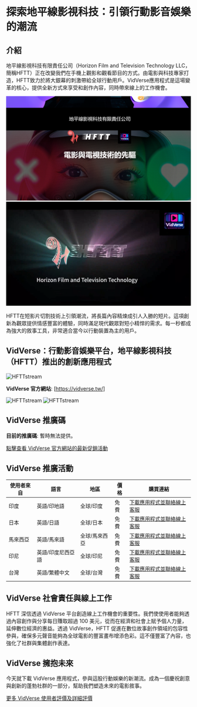 # 探索地平線影視科技：引領行動影音娛樂的潮流

## 介紹

地平線影視科技有限責任公司（Horizon Film and Television Technology LLC，簡稱HFTT）正在改變我們在手機上觀影和觀看節目的方式。由電影與科技專家打造，HFTT致力於將大銀幕的刺激帶給全球行動用戶。VidVerse應用程式是這場變革的核心，提供全新方式來享受和創作內容，同時帶來線上的工作機會。

![HFTTstream](https://github.com/HFTTstream/vidverse/blob/main/vid3.png)
![HFTTstream](https://github.com/HFTTstream/vidverse/blob/main/vid4.png)


HFTT在短影片切割技術上引領潮流，將長篇內容精煉成引人入勝的短片。這項創新為觀眾提供情感豐富的體驗，同時滿足現代觀眾對短小精悍的需求。每一秒都成為強大的敘事工具，非常適合當今以行動裝置為主的用戶。

## VidVerse：行動影音娛樂平台，地平線影視科技（HFTT）推出的創新應用程式

![HFTTstream](https://github.com/HFTTstream/vidverse/blob/main/channellogo2.jpg)


**VidVerse 官方網站**: [https://vidverse.tw/]

![HFTTstream](https://github.com/HFTTstream/vidverse/blob/main/vertexmine.jpg)
![HFTTstream](https://github.com/HFTTstream/vidverse/blob/main/vertexcpyrht.png)

## VidVerse 推廣碼

**目前的推廣碼**: 暫時無法提供。

[點擊查看 VidVerse 官方網站的最新促銷活動](https://vidverse.tw/)

## VidVerse 推廣活動

| 使用者來自        | 語言                      | 地區           | 價格           | 購買連結                         |
|-----------------|-------------------------------|---------------------|------------------|----------------------------------------|
| 印度         | 英語/印地語                      | 全球/印度        | 免費             | [下載應用程式並聯絡線上客服](https://vidverse.tw/)    |
| 日本         | 英語/日語                       | 全球/日本        | 免費             | [下載應用程式並聯絡線上客服](https://vidverse.tw/)    |
| 馬來西亞         | 英語/馬來語                       | 全球/馬來西亞        | 免費             | [下載應用程式並聯絡線上客服](https://vidverse.tw/)    |
| 印尼         | 英語/印度尼西亞語                       | 全球/印尼        | 免費             | [下載應用程式並聯絡線上客服](https://vidverse.tw/)    |
| 台灣         | 英語/繁體中文                       | 全球/台灣        | 免費             | [下載應用程式並聯絡線上客服](https://vidverse.tw/)    |

## VidVerse 社會責任與線上工作

HFTT 深信透過 VidVerse 平台創造線上工作機會的重要性。我們使使用者能夠透過內容創作與分享每日賺取超過 100 美元，從而在經濟和社會上賦予個人力量，延伸數位經濟的惠益。透過 VidVerse，HFTT 促進在數位故事創作領域的包容性參與，確保多元聲音能夠為全球電影的豐富畫布增添色彩。這不僅豐富了內容，也強化了社群與集體創作表達。

## VidVerse 擁抱未來

今天就下載 VidVerse 應用程式，參與這股行動娛樂的新潮流。成為一個慶祝創意與創新的蓬勃社群的一部分，幫助我們塑造未來的電影敘事。

[更多 VidVerse 使用者評價及詳細評價](https://vidverse.tw/)
